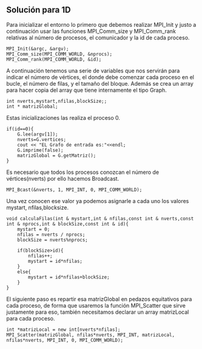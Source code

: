 ## Solución para 1D
Para inicializar el entorno lo primero que debemos realizar MPI_Init y justo a continuación usar las funciones MPI_Comm_size y MPI_Comm_rank relativas al número de procesos, el comunicador y la id de cada proceso.

	MPI_Init(&argc, &argv);
	MPI_Comm_size(MPI_COMM_WORLD, &nprocs);
	MPI_Comm_rank(MPI_COMM_WORLD, &id);

A continuación tenemos una serie de variables que nos servirán para indicar el número de vértices, el donde debe comenzar cada proceso en el bucle, el número de filas, y el tamaño del bloque. Además se crea un array para hacer copia del array que tiene internamente el tipo Graph.

	int nverts,mystart,nfilas,blockSize;;
	int * matrizGlobal;

Estas inicializaciones las realiza el proceso 0.

	if(id==0){
        G.lee(argv[1]);
        nverts=G.vertices;
        cout << "EL Grafo de entrada es:"<<endl;
        G.imprime(false);
        matrizGlobal = G.getMatriz();
    }

Es necesario que todos los procesos conozcan el número de vértices(nverts) por ello hacemos Broadcast.

	MPI_Bcast(&nverts, 1, MPI_INT, 0, MPI_COMM_WORLD);

Una vez conocen ese valor ya podemos asignarle a cada uno los valores mystart, nfilas,blocksize.

	void calculaFilas(int & mystart,int & nfilas,const int & nverts,const int & nprocs,int & blockSize,const int & id){
	    mystart = 0;
	    nfilas = nverts / nprocs;
	    blockSize = nverts%nprocs;
	    
	    if(blockSize>id){
	        nfilas++;
	        mystart = id*nfilas;
	    }
	    else{
	        mystart = id*nfilas+blockSize;
	    }
	}

El siguiente paso es repartir esa matrizGlobal en pedazos equitativos para cada proceso, de forma que usaremos la función MPI_Scatter que sirve justamente para eso, también necesitamos declarar un array matrizLocal para cada proceso.

	int *matrizLocal = new int[nverts*nfilas];
    MPI_Scatter(matrizGlobal, nfilas*nverts, MPI_INT, matrizLocal, nfilas*nverts, MPI_INT, 0, MPI_COMM_WORLD);
